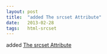 ```yaml
---
layout: post
title:  "added The srcset Attribute"
date:   2013-02-28
tags:   html-srcset
---
```


added [The srcset Attribute](/spec/html-srcset)

